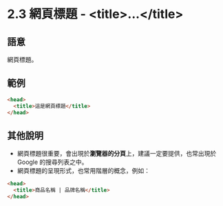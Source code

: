 # 2.3 網頁標題 - &lt;title&gt;...&lt;/title&gt;

## 語意

網頁標題。

## 範例

```html
<head>
  <title>這是網頁標題</title>
</head>
```

## 其他說明

* 網頁標題很重要，會出現於**瀏覽器的分頁**上，建議一定要提供，也常出現於 Google 的搜尋列表之中。
* 網頁標題的呈現形式，也常用階層的概念，例如：

```html
<head>
  <title>商品名稱 | 品牌名稱</title>
</head>
```



